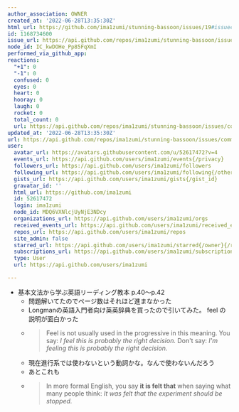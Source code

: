 ```yaml
---
author_association: OWNER
created_at: '2022-06-28T13:35:30Z'
html_url: https://github.com/ima1zumi/stunning-bassoon/issues/19#issuecomment-1168734600
id: 1168734600
issue_url: https://api.github.com/repos/ima1zumi/stunning-bassoon/issues/19
node_id: IC_kwDOHe_Pp85FqXmI
performed_via_github_app: 
reactions:
  "+1": 0
  "-1": 0
  confused: 0
  eyes: 0
  heart: 0
  hooray: 0
  laugh: 0
  rocket: 0
  total_count: 0
  url: https://api.github.com/repos/ima1zumi/stunning-bassoon/issues/comments/1168734600/reactions
updated_at: '2022-06-28T13:35:30Z'
url: https://api.github.com/repos/ima1zumi/stunning-bassoon/issues/comments/1168734600
user:
  avatar_url: https://avatars.githubusercontent.com/u/52617472?v=4
  events_url: https://api.github.com/users/ima1zumi/events{/privacy}
  followers_url: https://api.github.com/users/ima1zumi/followers
  following_url: https://api.github.com/users/ima1zumi/following{/other_user}
  gists_url: https://api.github.com/users/ima1zumi/gists{/gist_id}
  gravatar_id: ''
  html_url: https://github.com/ima1zumi
  id: 52617472
  login: ima1zumi
  node_id: MDQ6VXNlcjUyNjE3NDcy
  organizations_url: https://api.github.com/users/ima1zumi/orgs
  received_events_url: https://api.github.com/users/ima1zumi/received_events
  repos_url: https://api.github.com/users/ima1zumi/repos
  site_admin: false
  starred_url: https://api.github.com/users/ima1zumi/starred{/owner}{/repo}
  subscriptions_url: https://api.github.com/users/ima1zumi/subscriptions
  type: User
  url: https://api.github.com/users/ima1zumi

---
```

- 基本文法から学ぶ英語リーディング教本 p.40〜p.42
    - 問題解いてたのでページ数はそれほど進まなかった
    - Longmanの英語入門者向け英英辞典を買ったので引いてみた。 feel の説明が面白かった
    - > Feel is not usually used in the progressive in this meaning. You say: _I feel this is probably the right decision._ Don't say: _I'm feeling this is probably the right decision._
    - 現在進行系では使わないという動詞かな。なんで使わないんだろう
    - あとこれも
    - > In more formal English, you say **it is felt that** when saying what many people think: _It was felt that the experiment should be stopped._